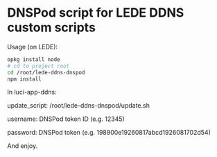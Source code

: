 # DNSPod script for LEDE DDNS custom scripts
Usage (on LEDE):
```sh
opkg install node
# cd to project root
cd /root/lede-ddns-dnspod
npm install
```

In luci-app-ddns:

update\_script: /root/lede-ddns-dnspod/update.sh

username: DNSPod token ID (e.g. 12345)

password: DNSPod token (e.g. 198900e19260817abcd1926081702d54)

And enjoy.
